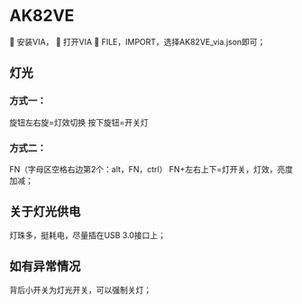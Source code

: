 # AK82VE
	安装VIA，
	打开VIA
	FILE，IMPORT，选择AK82VE_via.json即可；


## 灯光
### 方式一：
旋钮左右旋=灯效切换
按下旋钮=开关灯

### 方式二：
FN（字母区空格右边第2个：alt，FN，ctrl）
FN+左右上下=灯开关，灯效，亮度加减；

## 关于灯光供电

灯珠多，挺耗电，尽量插在USB 3.0接口上；


## 如有异常情况

背后小开关为灯光开关，可以强制关灯；
